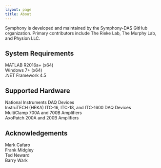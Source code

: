 ```yaml
---
layout: page
title: About
---
```


Symphony is developed and maintained by the Symphony-DAS GitHub organization. Primary contributors include The Rieke Lab, The Murphy Lab, and Physion LLC.

## System Requirements
MATLAB R2016a+ (x64)  
Windows 7+ (x64)  
.NET Framework 4.5  

## Supported Hardware
National Instruments DAQ Devices  
InstruTECH (HEKA) ITC-16, ITC-18, and ITC-1600 DAQ Devices  
MultiClamp 700A and 700B Amplifiers  
AxoPatch 200A and 200B Amplifiers  

## Acknowledgements
Mark Cafaro  
Frank Midgley  
Ted Neward  
Barry Wark  
